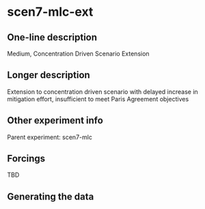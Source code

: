 <!--- This file contains a number of sections -->
<!--- They are bounded by comments like this -->
<!--- Do not edit these sections by hand -->
<!--- Start title -->
# scen7-mlc-ext
<!--- End title -->

## One-line description

<!--- Start one-line-description -->
Medium, Concentration Driven Scenario Extension
<!--- End one-line-description -->

## Longer description

<!--- Start longer-description -->
Extension to concentration driven scenario with delayed increase in mitigation effort, insufficient to meet Paris Agreement objectives
<!--- End longer-description -->

## Other experiment info

<!--- Start other-experiment-info -->
Parent experiment: scen7-mlc
<!--- End other-experiment-info -->

## Forcings

<!--- Start forcings -->
TBD
<!--- End forcings -->

## Generating the data

<!--- TODO: auto-generate this -->
